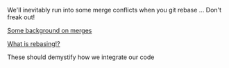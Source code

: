 We'll inevitably run into some merge conflicts when you git rebase ... Don't freak out!

[Some background on merges](https://git-scm.com/book/en/v2/Git-Branching-Basic-Branching-and-Merging#_basic_merging)

[What is rebasing!?](https://git-scm.com/book/en/v2/Git-Branching-Rebasing)

These should demystify how we integrate our code